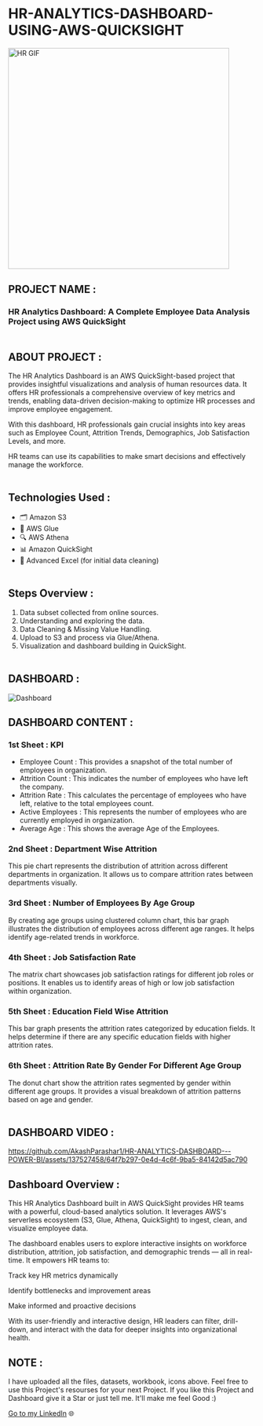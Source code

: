 # HR-ANALYTICS-DASHBOARD-USING-AWS-QUICKSIGHT


<img src="https://github.com/AkashParashar1/HR-Analytics-Dashboard/assets/137527458/94c010df-224d-47ae-ab38-e894efd7dd20" alt="HR GIF" style="height: 450px;">


## PROJECT NAME :<br>

### HR Analytics Dashboard: A Complete Employee Data Analysis Project using AWS QuickSight<br><br>

## ABOUT PROJECT :

The HR Analytics Dashboard is an AWS QuickSight-based project that provides insightful visualizations and analysis of human resources data. It offers HR professionals a comprehensive overview of key metrics and trends, enabling data-driven decision-making to optimize HR processes and improve employee engagement.

With this dashboard, HR professionals gain crucial insights into key areas such as Employee Count, Attrition Trends, Demographics, Job Satisfaction Levels, and more.

HR teams can use its capabilities to make smart decisions and effectively manage the workforce.<br><br>

## Technologies Used :

- 🗂️ Amazon S3
- 🔁 AWS Glue
- 🔍 AWS Athena
- 📊 Amazon QuickSight
- 🔢 Advanced Excel (for initial data cleaning)<br><br>

## Steps Overview :

1. Data subset collected from online sources.
2. Understanding and exploring the data.
3. Data Cleaning & Missing Value Handling.
4. Upload to S3 and process via Glue/Athena.
5. Visualization and dashboard building in QuickSight.<br><br>

## DASHBOARD :

![Dashboard](https://github.com/AkashParashar1/HR-ANALYTICS-DASHBOARD---POWER-BI/assets/137527458/65b38776-c085-419a-8616-07a7ff7818b1)

## DASHBOARD CONTENT :

### 1st Sheet : KPI

- Employee Count : This provides a snapshot of the total number of employees in organization.
- Attrition Count : This indicates the number of employees who have left the company.
- Attrition Rate : This calculates the percentage of employees who have left, relative to the total employees count.
- Active Employees : This represents the number of employees who are currently employed in organization.
- Average Age : This shows the average Age of the Employees.

### 2nd Sheet : Department Wise Attrition

This pie chart represents the distribution of attrition across different departments in organization. It allows us to compare attrition rates between departments visually.

### 3rd Sheet : Number of Employees By Age Group

By creating age groups using clustered column chart, this bar graph illustrates the distribution of employees across different age ranges. It helps identify age-related trends in workforce.

### 4th Sheet : Job Satisfaction Rate

The matrix chart showcases job satisfaction ratings for different job roles or positions. It enables us to identify areas of high or low job satisfaction within organization.

### 5th Sheet : Education Field Wise Attrition 

This bar graph presents the attrition rates categorized by education fields. It helps determine if there are any specific education fields with higher attrition rates.

### 6th Sheet : Attrition Rate By Gender For Different Age Group

The donut chart show the attrition rates segmented by gender within different age groups. It provides a visual breakdown of attrition patterns based on age and gender.<br><br>

## DASHBOARD VIDEO : 

https://github.com/AkashParashar1/HR-ANALYTICS-DASHBOARD---POWER-BI/assets/137527458/64f7b297-0e4d-4c6f-9ba5-84142d5ac790


## Dashboard Overview : 

This HR Analytics Dashboard built in AWS QuickSight provides HR teams with a powerful, cloud-based analytics solution. It leverages AWS's serverless ecosystem (S3, Glue, Athena, QuickSight) to ingest, clean, and visualize employee data.

The dashboard enables users to explore interactive insights on workforce distribution, attrition, job satisfaction, and demographic trends — all in real-time. It empowers HR teams to:

Track key HR metrics dynamically

Identify bottlenecks and improvement areas

Make informed and proactive decisions

With its user-friendly and interactive design, HR leaders can filter, drill-down, and interact with the data for deeper insights into organizational health.<br>

## NOTE :

I have uploaded all the files, datasets, workbook, icons above. Feel free to use this Project's resourses for your next Project. If you like this Project and Dashboard give it a Star or just tell me. It'll make me feel Good :)<br>

[Go to my LinkedIn](https://www.linkedin.com/in/akashparashar?lipi=urn%3Ali%3Apage%3Ad_flagship3_profile_view_base_contact_details%3BnXsKzkjcQai8u%2BM2DJz2JA%3D%3D) 🌐


